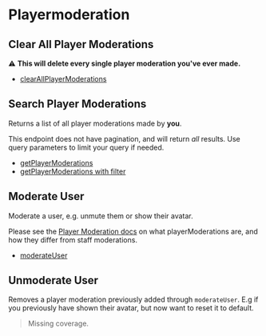 # Playermoderation

## Clear All Player Moderations
⚠️ **This will delete every single player moderation you've ever made.**

* [clearAllPlayerModerations](./clearallplayermoderations.md)
## Search Player Moderations
Returns a list of all player moderations made by **you**.

This endpoint does not have pagination, and will return *all* results. Use query parameters to limit your query if needed.

* [getPlayerModerations](./getplayermoderations.md)
* [getPlayerModerations with filter](./getplayermoderations-with-filter.md)
## Moderate User
Moderate a user, e.g. unmute them or show their avatar.

Please see the [Player Moderation docs](https://vrchatapi.github.io/docs/api/#tag--playermoderation) on what playerModerations are, and how they differ from staff moderations.

* [moderateUser](./moderateuser.md)
## Unmoderate User
Removes a player moderation previously added through `moderateUser`. E.g if you previously have shown their avatar, but now want to reset it to default.

> Missing coverage.
	